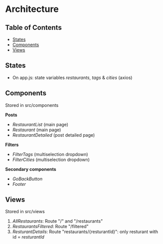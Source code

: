 # Architecture

## Table of Contents

- [States](#states)
- [Components](#components)
- [Views](#views)

## States

- On app.js: state variables _restaurants_, _tags_ & _cities_ (axios)

## Components

Stored in src/components

**Posts**

- _RestaurantList_ (main page)
- _Restaurant_ (main page)
- _RestaurantDetailed_ (post detailed page)

**Filters**

- _FilterTags_ (multiselection dropdown)
- _FilterCities_ (multiselection dropdown)

**Secondary components**

- _GoBackButton_
- _Footer_

## Views

Stored in src/views

1. _AllRestaurants_: Route "/" and "/restaurants"
2. _RestaurantsFiltered_: Route "/filtered"
3. _ResturantDetails_: Route "restaurants/{resturantId}": only resturant with id = _resturantId_
